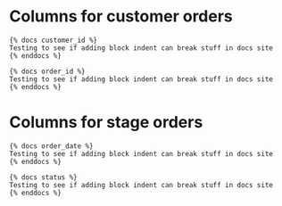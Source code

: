 # Columns for customer orders
```
{% docs customer_id %}
Testing to see if adding block indent can break stuff in docs site
{% enddocs %}

{% docs order_id %}
Testing to see if adding block indent can break stuff in docs site
{% enddocs %}
```

# Columns for stage orders
```
{% docs order_date %}
Testing to see if adding block indent can break stuff in docs site
{% enddocs %}

{% docs status %}
Testing to see if adding block indent can break stuff in docs site
{% enddocs %}
```